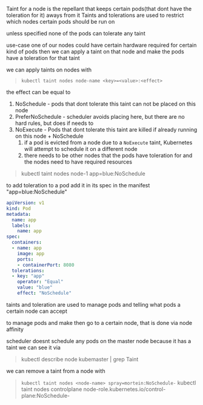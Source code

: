 Taint for a node is the repellant that keeps certain pods(that dont have the toleration for it) aways from it
Taints and tolerations are used to restrict which nodes certain pods should be run on

unless specified none of the pods can tolerate any taint

use-case
one of our nodes could have certain hardware required for certain kind of pods then we can apply a taint on that node and make the pods have a toleration for that taint

we can apply taints on nodes with

>`kubectl taint nodes node-name <key>=<value>:<effect>`

the effect can be equal to 
1. NoSchedule - pods that dont tolerate this taint can not be placed on this node
2. PreferNoSchedule - scheduler avoids placing here, but there are no hard rules, but does if needs to
3. NoExecute - Pods that dont tolerate this taint are killed if already running on this node + NoSchedule
	1. if a pod is evicted from a node due to a `NoExecute` taint, Kubernetes will attempt to schedule it on a different node
	2. there needs to be other nodes that the pods have toleration for and the nodes need to have required resources

> kubectl taint nodes node-1 app=blue:NoSchedule

to add toleration to a pod add it in its spec in the manifest
"app=blue:NoSchedule"
```yml
apiVersion: v1
kind: Pod
metadata:
  name: app
  labels:
    name: app
spec:
  containers: 
  - name: app
    image: app
    ports:
    - containerPort: 8080
  tolerations:
  - key: "app"
    operator: "Equal"
    value: "blue"
    effect: "NoSchedule"
```

taints and toleration are used to manage pods and telling what pods a certain node can accept

to manage pods and make then go to a certain node, that is done via node affinity

scheduler doesnt schedule any pods on the master node because it has a taint
we can see it via 
>kubectl describe node kubemaster | grep Taint

we can remove a taint from a node with
>`kubectl taint nodes <node-name> spray=mortein:NoSchedule-`
>kubectl taint nodes controlplane node-role.kubernetes.io/control-plane:NoSchedule-